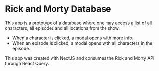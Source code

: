 # Rick and Morty Database

This app is a prototype of a database where one may access a list of all characters, all episodes and all locations from the show. 
- When a character is clicked, a modal opens with more info.
- When an episode is clicked, a modal opens with all characters in the episode.

This app was created with NextJS and consumes the Rick and Morty API through React Query.
